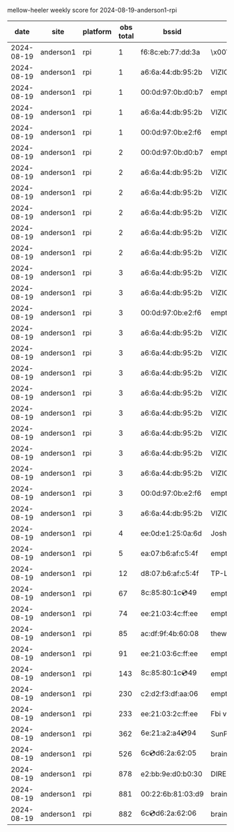 mellow-heeler weekly score for 2024-08-19-anderson1-rpi

|date|site|platform|obs total|bssid|ssid|lat|lng|
|--|--|--|--|--|--|--|--|
|2024-08-19|anderson1|rpi|1|f6:8c:eb:77:dd:3a|\x00\x00\x00\x00\x00\x00\x00\x00\x00\x00\x00\x00\x00\x00|40.41746|-122.24048|
|2024-08-19|anderson1|rpi|1|a6:6a:44:db:95:2b|VIZIOCastAudio4645|40.41746|-122.24048|
|2024-08-19|anderson1|rpi|1|00:0d:97:0b:d0:b7|empty_ssid|40.41746|-122.24048|
|2024-08-19|anderson1|rpi|1|a6:6a:44:db:95:2b|VIZIOCastAudio8534|40.41746|-122.24048|
|2024-08-19|anderson1|rpi|1|00:0d:97:0b:e2:f6|empty_ssid|40.41746|-122.24048|
|2024-08-19|anderson1|rpi|2|00:0d:97:0b:d0:b7|empty_ssid|40.41746|-122.24048|
|2024-08-19|anderson1|rpi|2|a6:6a:44:db:95:2b|VIZIOCastAudio2011|40.41746|-122.24048|
|2024-08-19|anderson1|rpi|2|a6:6a:44:db:95:2b|VIZIOCastAudio4724|40.41746|-122.24048|
|2024-08-19|anderson1|rpi|2|a6:6a:44:db:95:2b|VIZIOCastAudio7752|40.41746|-122.24048|
|2024-08-19|anderson1|rpi|2|a6:6a:44:db:95:2b|VIZIOCastAudio3445|40.41746|-122.24048|
|2024-08-19|anderson1|rpi|2|a6:6a:44:db:95:2b|VIZIOCastAudio3020|40.41746|-122.24048|
|2024-08-19|anderson1|rpi|3|a6:6a:44:db:95:2b|VIZIOCastAudio1185|40.41746|-122.24048|
|2024-08-19|anderson1|rpi|3|a6:6a:44:db:95:2b|VIZIOCastAudio7061|40.41746|-122.24048|
|2024-08-19|anderson1|rpi|3|00:0d:97:0b:e2:f6|empty_ssid|40.41746|-122.24048|
|2024-08-19|anderson1|rpi|3|a6:6a:44:db:95:2b|VIZIOCastAudio1710|40.41746|-122.24048|
|2024-08-19|anderson1|rpi|3|a6:6a:44:db:95:2b|VIZIOCastAudio6527|40.41746|-122.24048|
|2024-08-19|anderson1|rpi|3|a6:6a:44:db:95:2b|VIZIOCastAudio9841|40.41746|-122.24048|
|2024-08-19|anderson1|rpi|3|a6:6a:44:db:95:2b|VIZIOCastAudio3276|40.41746|-122.24048|
|2024-08-19|anderson1|rpi|3|a6:6a:44:db:95:2b|VIZIOCastAudio3253|40.41746|-122.24048|
|2024-08-19|anderson1|rpi|3|a6:6a:44:db:95:2b|VIZIOCastAudio7515|40.41746|-122.24048|
|2024-08-19|anderson1|rpi|3|a6:6a:44:db:95:2b|VIZIOCastAudio9114|40.41746|-122.24048|
|2024-08-19|anderson1|rpi|3|a6:6a:44:db:95:2b|VIZIOCastAudio3070|40.41746|-122.24048|
|2024-08-19|anderson1|rpi|3|00:0d:97:0b:e2:f6|empty_ssid|40.41746|-122.24048|
|2024-08-19|anderson1|rpi|3|a6:6a:44:db:95:2b|VIZIOCastAudio6210|40.41746|-122.24048|
|2024-08-19|anderson1|rpi|4|ee:0d:e1:25:0a:6d|JoshLily|40.41746|-122.24048|
|2024-08-19|anderson1|rpi|5|ea:07:b6:af:c5:4f|empty_ssid|40.41746|-122.24048|
|2024-08-19|anderson1|rpi|12|d8:07:b6:af:c5:4f|TP-Link_C54F|40.41746|-122.24048|
|2024-08-19|anderson1|rpi|67|8c:85:80:1c:cd:49|empty_ssid|40.41746|-122.24048|
|2024-08-19|anderson1|rpi|74|ee:21:03:4c:ff:ee|empty_ssid|40.41746|-122.24048|
|2024-08-19|anderson1|rpi|85|ac:df:9f:4b:60:08|theweef|40.41746|-122.24048|
|2024-08-19|anderson1|rpi|91|ee:21:03:6c:ff:ee|empty_ssid|40.41746|-122.24048|
|2024-08-19|anderson1|rpi|143|8c:85:80:1c:cd:49|empty_ssid|40.41746|-122.24048|
|2024-08-19|anderson1|rpi|230|c2:d2:f3:df:aa:06|empty_ssid|40.41746|-122.24048|
|2024-08-19|anderson1|rpi|233|ee:21:03:2c:ff:ee|Fbi van 13|40.41746|-122.24048|
|2024-08-19|anderson1|rpi|362|6e:21:a2:a4:cd:94|SunPower21450|40.41746|-122.24048|
|2024-08-19|anderson1|rpi|526|6c:cd:d6:2a:62:05|braingang2_5GEXT|40.41746|-122.24048|
|2024-08-19|anderson1|rpi|878|e2:bb:9e:d0:b0:30|DIRECT-9ED03030|40.41746|-122.24048|
|2024-08-19|anderson1|rpi|881|00:22:6b:81:03:d9|braingang2|40.41746|-122.24048|
|2024-08-19|anderson1|rpi|882|6c:cd:d6:2a:62:06|braingang2_2GEXT|40.41746|-122.24048|
